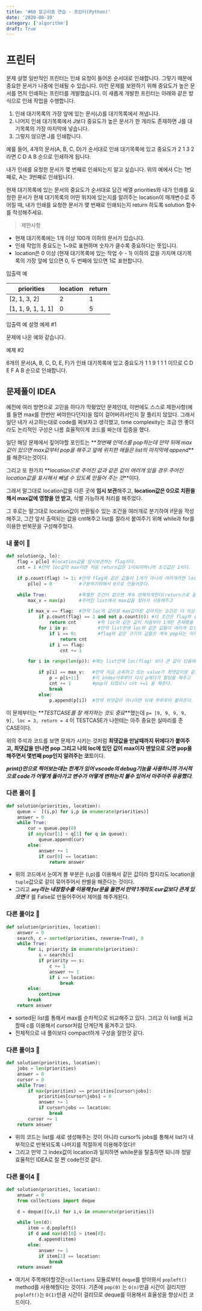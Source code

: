 ```yaml
---
title: '#60 알고리즘 연습 - 프린터(Python)'
date: '2020-08-19'
category: ['algorithm']
draft: True
---
```


# 프린터

문제 설명
일반적인 프린터는 인쇄 요청이 들어온 순서대로 인쇄합니다. 그렇기 때문에 중요한 문서가 나중에 인쇄될 수 있습니다. 이런 문제를 보완하기 위해 중요도가 높은 문서를 먼저 인쇄하는 프린터를 개발했습니다. 이 새롭게 개발한 프린터는 아래와 같은 방식으로 인쇄 작업을 수행합니다.

1. 인쇄 대기목록의 가장 앞에 있는 문서(J)를 대기목록에서 꺼냅니다.
2. 나머지 인쇄 대기목록에서 J보다 중요도가 높은 문서가 한 개라도 존재하면 J를 대기목록의 가장 마지막에 넣습니다.
3. 그렇지 않으면 J를 인쇄합니다.

예를 들어, 4개의 문서(A, B, C, D)가 순서대로 인쇄 대기목록에 있고 중요도가 2 1 3 2 라면 C D A B 순으로 인쇄하게 됩니다.

내가 인쇄를 요청한 문서가 몇 번째로 인쇄되는지 알고 싶습니다. 위의 예에서 C는 1번째로, A는 3번째로 인쇄됩니다.

현재 대기목록에 있는 문서의 중요도가 순서대로 담긴 배열 priorities와 내가 인쇄를 요청한 문서가 현재 대기목록의 어떤 위치에 있는지를 알려주는 location이 매개변수로 주어질 때, 내가 인쇄를 요청한 문서가 몇 번째로 인쇄되는지 return 하도록 solution 함수를 작성해주세요.

> 제한사항

-   현재 대기목록에는 1개 이상 100개 이하의 문서가 있습니다.
-   인쇄 작업의 중요도는 1~9로 표현하며 숫자가 클수록 중요하다는 뜻입니다.
-   location은 0 이상 (현재 대기목록에 있는 작업 수 - 1) 이하의 값을 가지며 대기목록의 가장 앞에 있으면 0, 두 번째에 있으면 1로 표현합니다.

입출력 예

| priorities         | location | return |
| ------------------ | -------- | ------ |
| [2, 1, 3, 2]       | 2        | 1      |
| [1, 1, 9, 1, 1, 1] | 0        | 5      |

입출력 예 설명
예제 #1

문제에 나온 예와 같습니다.

예제 #2

6개의 문서(A, B, C, D, E, F)가 인쇄 대기목록에 있고 중요도가 1 1 9 1 1 1 이므로 C D E F A B 순으로 인쇄합니다.

## 문제풀이 IDEA

예전에 여러 방면으로 고민을 하다가 막혔었던 문제인데, 이번에도 스스로 제한사항(예를 들면 max를 한번만 써야한다던지)을 많이 걸어버려서인지 잘 풀리지 않았다.
그래서 일단 내가 사고하는대로 code를 짜보자고 생각했고, time complexity는 조금 안 좋더라도 논리적인 구성은 나름 효율적이게 코드를 짜는데 집중을 했다.

일단 해당 문제에서 짚어야할 포인트는 **_첫번째 인덱스를 pop하는데 만약 뒤에 max값이 있으면 max값부터 pop을 해주고 앞에 위치한 애들은 list의 마지막에 append_**를 해준다는것이다.

그리고 또 한가지 **_location으로 주어진 값과 같은 값이 여러개 있을 경우 주어진 location값을 표시해서 빼낼 수 있도록 만들어 주는 것_**이다.

그래서 말그대로 location값을 다른 곳에 **임시 보관**해주고, **location값은 0으로 치환을해서 max값에 영향을 안 받고**, 식별 가능하게 처리를 해주었다.

그 후로는 말그대로 location값이 반환될수 있는 조건을 여러개로 분기하여 if문을 작성해주고, 그간 앞서 출력되는 값을 cnt해주고 list를 잘라서 붙여주기 위해
while과 for를 이용한 반복문을 구성해주었다.

### 내 풀이 🌱

```python
def solution(p, lo):
    flag = p[lo] #location값을 임시보관하는 flag이다.
    cnt = 1 #만약 loc값이 max이면 처음 return값은 1이되야하니까 초깃값은 1이다.

    if p.count(flag) != 1: #만약 flag와 같은 값들이 1개가 아니라 여러개라면 location값을
        p[lo] = 0          #구분하기위해서 0으로 만들어준다.

    while True:            #특별한 조건이 없으면 계속 반복하게한다(return으로 끝내주면 되니까 True로 설정)
        max_v = max(p)     #주어진 list에서 max값을 찾아서 사용해주고

        if max_v == flag:  #만약 loc의 값이랑 max값이랑 같아지는 순간은 더 이상 큰 값이 list안에 없다는 것,
            if p.count(flag) == 1 and not p.count(0): #이 조건은 flag와 같은 값이 1개만 존재하고, 0이 없다는 조건인데
                return cnt        #즉 loc와 같은 값이 처음부터 1개만 존재했을 경우를 말한다.(지금생각하니 p.count는 안 붙여도 됐을듯)
            for i in p:           #만약 list안에 loc와 같은 값들이 여러개 있으면 list를 돌면서 0이라고 체크된 loc에 도달할때까지
                if i == 0:        #flag와 같은 크기의 값들은 계속 pop되는 식이라서 cnt가 올라가고 0에 도달하면 우리의 loc이 pop되면 되니까 return으로 끝내준다.
                    return cnt
                if i == flag:
                    cnt += 1

        for i in range(len(p)): #얘는 list안에 loc(flag) 보다 큰 값이 있을때를 말하는데

            if p[i] == max_v:   #만약 지금 순회하고 있는 value가 최댓값이랑 같으면
                p = p[i+1:]     #이 index이후부터 다시 p에다가 할당을 해주고
                cnt += 1        #pop이 되었으니 cnt +=1 을 해준다.
                break
            else:
                p.append(p[i])  #만약 최댓값이 아니라면 뒤에 쭈루루미 붙여준다.
```

이 문제부터는 **_TESTCASE를 잘 캐치하는 것도 중요_**했는데
`p= [9, 9, 9, 9, 9], loc = 3, return = 4` 이 TESTCASE가 나한테는 아주 중요한 실마리를 준 CASE이다.

위의 주석과 코드를 보면 문제가 시키는 것처럼 **최댓값을 만날때까지 뒤에다가 붙여주고, 최댓값을 만나면 pop
그리고 나의 loc에 있던 값이 max이자 맨앞으로 오면 pop을 해주면서 몇번째 pop인지 알려주는 코드**이다.

**_print()만으로 찍어보는데는 한계가 있어 vscode의 debug기능을 사용하니까 가시적으로 code가 어떻게 돌아가고 변수가 어떻게 변하는지 볼수 있어서
아주아주 유용했다._**

### 다른 풀이 🌳

```python
def solution(priorities, location):
    queue =  [(i,p) for i,p in enumerate(priorities)]
    answer = 0
    while True:
        cur = queue.pop(0)
        if any(cur[1] < q[1] for q in queue):
            queue.append(cur)
        else:
            answer += 1
            if cur[0] == location:
                return answer
```

-   위의 코드에서 눈여겨 볼 부분은 (i,p)를 이용해서 같은 값이라 할지라도 location을 `tuple`값으로 같이 묶어주어서 판별을 해준다는 것이다.
-   그리고 **_`any`라는 내장함수를 이용해 for문을 돌면서 만약 1개라도 cur값보다 큰게 있으면_** if 를 False로 만들어주어서 제어를 해주게된다.

### 다른 풀이2 🌳

```python
def solution(priorities, location):
    answer = 0
    search, c = sorted(priorities, reverse=True), 0
    while True:
        for i, priority in enumerate(priorities):
            s = search[c]
            if priority == s:
                c += 1
                answer += 1
                if i == location:
                    break
        else:
            continue
        break
    return answer
```

-   sorted된 list를 통해서 max를 순차적으로 비교해주고 있다. 그리고 이 list를 비교할때 c를 이용해서 cursor처럼 단계단계 옮겨주고 있다.
-   전체적으로 내 풀이보다 compact하게 구성을 잘한것 같다.

### 다른 풀이3 🌳

```python
def solution(priorities, location):
    jobs = len(priorities)
    answer = 0
    cursor = 0
    while True:
        if max(priorities) == priorities[cursor%jobs]:
            priorities[cursor%jobs] = 0
            answer += 1
            if cursor%jobs == location:
                break
        cursor += 1
    return answer
```

-   위의 코드는 list를 새로 생성해주는 것이 아니라 cursor% jobs를 통해서 list가 내부적으로 반복되도록 나머지를 적절하게 이용해주었다!!
-   그리고 만약 그 index값이 location과 일치하면 while문을 탈출하면 되니까 정말 효율적인 IDEA로 잘 짠 code인것 같다.

### 다른 풀이4 🌳

```python
def solution(priorities, location):
    answer = 0
    from collections import deque

    d = deque([(v,i) for i,v in enumerate(priorities)])

    while len(d):
        item = d.popleft()
        if d and max(d)[0] > item[0]:
            d.append(item)
        else:
            answer += 1
            if item[1] == location:
                break
    return answer
```

-   여기서 주목해야할것은`collections` 모듈로부터 `deque`를 받아와서 `popleft()` method를 사용해줬다는 것이다.
    기존에 `pop(0)` 는 `O(n)`만큼 시간이 걸리지만 `popleft()`는 `O(1)`만큼 시간이 걸리므로 deque를 이용해서 효율성을 향상시킨 코드이다.
